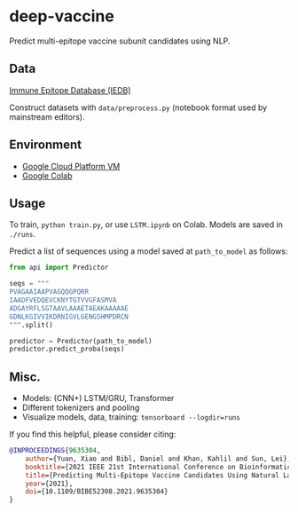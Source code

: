 # deep-vaccine
Predict multi-epitope vaccine subunit candidates using NLP.

## Data
[Immune Epitope Database (IEDB)](https://www.iedb.org/)

Construct datasets with `data/preprocess.py` (notebook format used by mainstream editors).

## Environment
- [Google Cloud Platform VM](https://console.cloud.google.com/marketplace/product/click-to-deploy-images/deeplearning)
- [Google Colab](https://colab.research.google.com/)

## Usage
To train, `python train.py`, or use `LSTM.ipynb` on Colab. Models are saved in `./runs`.

Predict a list of sequences using a model saved at `path_to_model` as follows:
```python
from api import Predictor

seqs = """
PVAGAAIAAPVAGQQGPQRR
IAADFVEDQEVCKNYTGTVVGFASMVA
ADGAYRFLSGTAAVLAAAETAEAKAAAAAE
GDNLKGIVVIKDRNIGVLGENGSHMPDRCN
""".split()

predictor = Predictor(path_to_model)
predictor.predict_proba(seqs)
```

## Misc.
- Models: (CNN+) LSTM/GRU, Transformer
- Different tokenizers and pooling
- Visualize models, data, training: `tensorboard --logdir=runs`

If you find this helpful, please consider citing:
```BibTeX
@INPROCEEDINGS{9635304,
    author={Yuan, Xiao and Bibl, Daniel and Khan, Kahlil and Sun, Lei},
    booktitle={2021 IEEE 21st International Conference on Bioinformatics and Bioengineering (BIBE)},
    title={Predicting Multi-Epitope Vaccine Candidates Using Natural Language Processing and Deep Learning},
    year={2021},
    doi={10.1109/BIBE52308.2021.9635304}
}
```